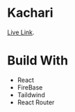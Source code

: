 # Kachari

 [Live Link](https://kachari.netlify.app/).

 # Build With

 * React
 * FireBase
 * Taildwind
 * React Router
 


